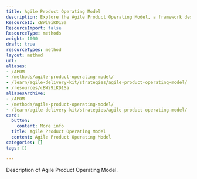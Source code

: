 ```yaml
---
title: Agile Product Operating Model
description: Explore the Agile Product Operating Model, a framework designed to enhance collaboration, flexibility, and efficiency in product development processes.
ResourceId: cBWi9iKD1Sa
ResourceImport: false
ResourceType: methods
weight: 1000
draft: true
resourceTypes: method
layout: method
url: 
aliases:
- /APOM
- /methods/agile-product-operating-model/
- /learn/agile-delivery-kit/strategies/agile-product-operating-model/
- /resources/cBWi9iKD1Sa
aliasesArchive:
- /APOM
- /methods/agile-product-operating-model/
- /learn/agile-delivery-kit/strategies/agile-product-operating-model/
card:
  button:
    content: More info
  title: Agile Product Operating Model
  content: Agile Product Operating Model
categories: []
tags: []

---
```

Description of Agile Product Operating Model.
